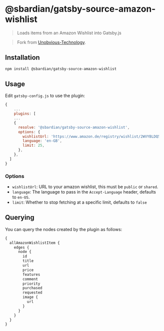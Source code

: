 # @sbardian/gatsby-source-amazon-wishlist

> Loads items from an Amazon Wishlist into Gatsby.js

> Fork from [Unobvious-Technology](https://github.com/Unobvious-Technology/gatsby-plugin-source-amazon-wishlist).

## Installation

```bash
npm install @sbardian/gatsby-source-amazon-wishlist
```

## Usage

Edit `gatsby-config.js` to use the plugin:

```javascript
{
    ...
    plugins: [
    ...
    {
      resolve: '@sbardian/gatsby-source-amazon-wishlist',
      options: {
        wishlistUrl: 'https://www.amazon.de/registry/wishlist/2WVYBLDQ5KDSG',
        language: 'en-GB',
        limit: 25,
      },
    },
  ]
}
```

### Options

- `wishlistUrl`: URL to your amazon wishlist, this must be `public` or `shared`.
- `language`: The language to pass in the `Accept-Language` header, defaults to `en-US`.
- `limit`: Whether to stop fetching at a specific limit, defaults to `false`

## Querying

You can query the nodes created by the plugin as follows:

```graphql
{
  allAmazonWishlistItem {
    edges {
      node {
        id
        title
        url
        price
        features
        comment
        priority
        purchased
        requested
        image {
          url
        }
      }
    }
  }
}
```

